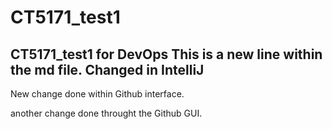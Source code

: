 # CT5171_test1
CT5171_test1 for DevOps
This is a new line within the md file.
Changed in IntelliJ
----


New change done within Github interface.


another change done throught the Github GUI.
